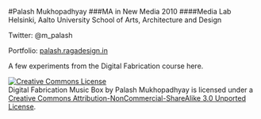 #Palash Mukhopadhyay
###MA in New Media 2010
####Media Lab Helsinki, Aalto University School of Arts, Architecture and Design

Twitter: @m_palash

Portfolio: [palash.ragadesign.in](http://palash.ragadesign.in)

A few experiments from the Digital Fabrication course here.

<a rel="license" href="http://creativecommons.org/licenses/by-nc-sa/3.0/deed.en_US"><img alt="Creative Commons License" style="border-width:0" src="http://i.creativecommons.org/l/by-nc-sa/3.0/88x31.png" /></a><br /><span xmlns:dct="http://purl.org/dc/terms/" property="dct:title">Digital Fabrication Music Box</span> by <span xmlns:cc="http://creativecommons.org/ns#" property="cc:attributionName">Palash Mukhopadhyay</span> is licensed under a <a rel="license" href="http://creativecommons.org/licenses/by-nc-sa/3.0/deed.en_US">Creative Commons Attribution-NonCommercial-ShareAlike 3.0 Unported License</a>.
